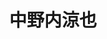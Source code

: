 ---
title: 中野内涼也
avatar: https://lh3.googleusercontent.com/-rLK75_UoHDw/WsblN3FJ55I/AAAAAAAAEa4/2tq73Jwjd1gJGf0ezrZ5jZ-f-vfWgi3JwCE0YBhgL/s400-p/DSC06574.jpg
category: 04_B
school_year: 3
---